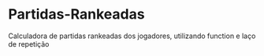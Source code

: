# Partidas-Rankeadas
Calculadora de partidas rankeadas dos jogadores, utilizando function e laço de repetição
